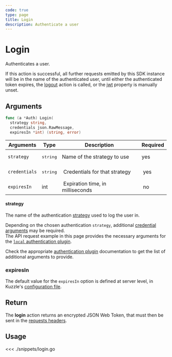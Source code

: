 ```yaml
---
code: true
type: page
title: Login
description: Authenticate a user
---
```


# Login

Authenticates a user.

If this action is successful, all further requests emitted by this SDK instance will be in the name of the authenticated user, until either the authenticated token expires, the [logout](/sdk/go/1/controllers/auth/logout) action is called, or the [jwt](/sdk/go/1/core-structs/kuzzle/introduction/) property is manually unset.

## Arguments

```go
func (a *Auth) Login(
  strategy string,
  credentials json.RawMessage,
  expiresIn *int) (string, error)
```


| Arguments     | Type   | Description                      | Required |
| ------------- | ------ | -------------------------------- | -------- |
| `strategy`    | <pre>string</pre> | Name of the strategy to use  | yes      |
| `credentials` | <pre>string</pre> |  Credentials for that strategy            |  yes     |
| `expiresIn`   | int    |  Expiration time, in milliseconds |  no      |

#### strategy

The name of the authentication [strategy](/core/1/guide/guides/kuzzle-depth/authentication/#authentication) used to log the user in.

Depending on the chosen authentication `strategy`, additional [credential arguments](/core/1/guide/guides/kuzzle-depth/authentication/#authentication) may be required.  
The API request example in this page provides the necessary arguments for the [`local` authentication plugin](https://github.com/kuzzleio/kuzzle-plugin-auth-passport-local).

Check the appropriate [authentication plugin](/core/1/plugins/plugins/strategies/overview/) documentation to get the list of additional arguments to provide.

### expiresIn
 The default value for the `expiresIn` option is defined at server level, in Kuzzle's [configuration file](/core/1/guide/guides/essentials/configuration/).


## Return

The **login** action returns an encrypted JSON Web Token, that must then be sent in the [requests headers](/core/1/api/essentials/query-syntax/).

## Usage

<<< ./snippets/login.go
